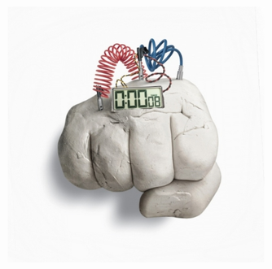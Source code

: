 
![](https://github.com/nondejus/timelock/blob/master/%E5%9B%97/%E7%94%B0/ArtBoard%20Image%20(575).jpg)
